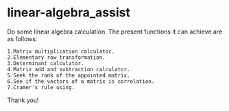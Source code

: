 # linear-algebra_assist
Do some linear algebra calculation.
The present functions it can achieve are as follows:

	1.Matrix multiplication calculator.
	2.Elementary row transformation.
	3.Determinant calculator.
	4.Matrix add and subtraction calculator.
	5.Seek the rank of the appointed matrix.
	6.See if the vectors of a matrix is correlation.
	7.Cramer's rule using.
	
Thank you!
